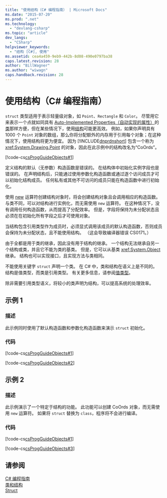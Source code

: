 ```yaml
---
title: "使用结构（C# 编程指南） | Microsoft Docs"
ms.date: "2015-07-20"
ms.prod: ".net"
ms.technology: 
  - "devlang-csharp"
ms.topic: "article"
dev_langs: 
  - "CSharp"
helpviewer_keywords: 
  - "结构 [C#], 使用"
ms.assetid: cea4a459-9eb9-442b-8d08-490e0797ba38
caps.latest.revision: 28
author: "BillWagner"
ms.author: "wiwagn"
caps.handback.revision: 28
---
```

# 使用结构（C# 编程指南）
`struct` 类型适用于表示轻量级对象，如 `Point`、`Rectangle` 和 `Color`。 尽管用它来表示一个点就如同具有 [Auto\-Implemented Properties（自动实现的属性）](../../../csharp/programming-guide/classes-and-structs/auto-implemented-properties.md)的[类](../../../csharp/language-reference/keywords/class.md)那样方便，但在某些情况下，使用[结构](../../../csharp/language-reference/keywords/struct.md)可能更高效。 例如，如果你声明具有 1000 个 `Point` 对象的数组，那么你将分配额外的内存用于引用每个对象；在这种情况下，使用结构将更为便宜。 因为 [!INCLUDE[dnprdnshort](../../../csharp/getting-started/includes/dnprdnshort-md.md)] 包含一个称为 <xref:System.Drawing.Point> 的对象，因此在此示例中的结构改名为“CoOrds”。  
  
 [!code-cs[csProgGuideObjects#1](../../../csharp/programming-guide/classes-and-structs/codesnippet/CSharp/using-structs_1.cs)]  
  
 定义结构的默认（无参数）构造函数是错误的。 在结构体中初始化实例字段也是错误的。 在声明结构后，只能通过使用参数化构造函数或通过逐个访问成员才可以初始化结构成员。 任何私有或其他不可访问的成员只能在构造函数中进行初始化。  
  
 使用 [new](../../../csharp/language-reference/keywords/new.md) 运算符创建结构对象时，将会创建结构对象且会调用相应的构造函数。 与类不同，可以对结构进行实例化，而无需使用 `new` 运算符。 在这种情况下，没有调用任何构造函数，从而提高了分配效率。 但是，字段将保持为未分配状态且必须在在初始化所有字段之后才可使用对象。  
  
 当结构包含引用类型作为成员时，必须显式调用该成员的默认构造函数，否则成员会保持为未分配状态，且不能使用结构。 （这会导致编译器错误 CS0171。）  
  
 由于全都是用于类的继承，因此没有用于结构的继承。 一个结构无法继承自另一个结构或类，并且它不能为类的基类。 但是，它可以从基类 <xref:System.Object> 继承。 结构也可以实现接口，且实现方法与类相同。  
  
 不能使用关键字 `struct` 声明一个类。 在 C\# 中，类和结构在语义上是不同的。 结构是值类型，而类是引用类型。 有关更多信息，请参阅[值类型](../../../csharp/language-reference/keywords/value-types.md)。  
  
 除非需要引用类型语义，将较小的类声明为结构，可以提高系统的处理效率。  
  
## 示例 1  
  
### 描述  
 此示例同时使用了默认构造函数和参数化构造函数来演示 `struct` 初始化。  
  
### 代码  
 [!code-cs[csProgGuideObjects#1](../../../csharp/programming-guide/classes-and-structs/codesnippet/CSharp/using-structs_1.cs)]  
  
 [!code-cs[csProgGuideObjects#2](../../../csharp/programming-guide/classes-and-structs/codesnippet/CSharp/using-structs_2.cs)]  
  
## 示例 2  
  
### 描述  
 此示例演示了一个特定于结构的功能。 此功能可以创建 CoOrds 对象，而无需使用 `new` 运算符。 如果将 `struct` 替换为 `class`，程序将不会进行编译。  
  
### 代码  
 [!code-cs[csProgGuideObjects#1](../../../csharp/programming-guide/classes-and-structs/codesnippet/CSharp/using-structs_1.cs)]  
  
 [!code-cs[csProgGuideObjects#3](../../../csharp/programming-guide/classes-and-structs/codesnippet/CSharp/using-structs_3.cs)]  
  
## 请参阅  
 [C\# 编程指南](../../../csharp/programming-guide/index.md)   
 [类和结构](../../../csharp/programming-guide/classes-and-structs/index.md)   
 [Struct](../../../csharp/programming-guide/classes-and-structs/structs.md)